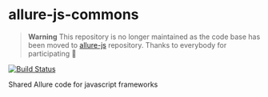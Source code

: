 # allure-js-commons

> **Warning**
> This repository is no longer maintained as the code base has been moved to [allure-js](https://github.com/allure-framework/allure-js) repository. Thanks to everybody for participating 👋

[![Build Status](https://travis-ci.org/allure-framework/allure-js-commons.svg?branch=master)](https://travis-ci.org/allure-framework/allure-js-commons)

Shared Allure code for javascript frameworks
